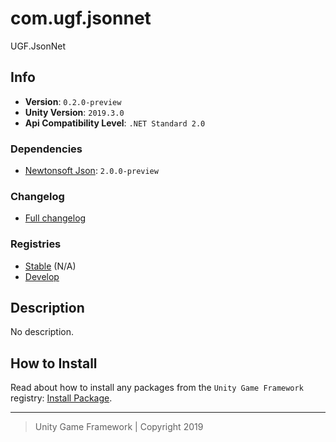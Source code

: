 # com.ugf.jsonnet

UGF.JsonNet

## Info

- **Version**: `0.2.0-preview`
- **Unity Version**: `2019.3.0`
- **Api Compatibility Level**: `.NET Standard 2.0`

### Dependencies

- [Newtonsoft Json](https://bintray.com/unity/unity/com.unity.nuget.newtonsoft-json): `2.0.0-preview`

### Changelog

- [Full changelog][1]

### Registries

- [Stable][2] (N/A)
- [Develop][3]

## Description

No description.

## How to Install

Read about how to install any packages from the `Unity Game Framework` registry: [Install Package][4].

---
> Unity Game Framework | Copyright 2019

[1]: changelog.md
[2]: https://bintray.com/unity-game-framework/stable/com.ugf.jsonnet
[3]: https://bintray.com/unity-game-framework/dev/com.ugf.jsonnet
[4]: https://github.com/unity-game-framework/ugf-documentation/wiki/Install-Package

